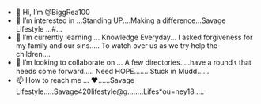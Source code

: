 - 👋 Hi, I’m @BiggRea100
- 👀 I’m interested in ...Standing UP....Making a difference...Savage Lifestyle ...#... 
- 🌱 I’m currently learning ... Knowledge Everyday... I asked forgiveness for my family and our sins..... To watch over us as we try help the children.... 
- 💞️ I’m looking to collaborate on ... A few directories.....have a round 📞  that needs come forward..... Need HOPE........Stuck in Mudd...... 
- 📫 How to reach me ... ♥︎......Savage Lifestyle.....Savage420lifestyle@g........Lifes*ou=ney18..... 

<!---
BiggRea100/BiggRea100 is a ✨ special ✨ repository because its `README.md` (this file) appears on your GitHub profile.
You can click the Preview link to take a look at your changes.
--->
